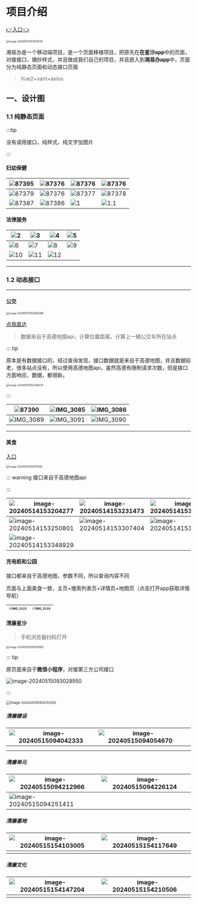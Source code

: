 # 项目介绍

[👉入口👈](https://xyb.csx.cn/app/)

<img src="./images/image-20240514153554130.png" alt="image-20240514153554130" style="zoom: 50%;" />

湘易办是一个移动端项目，是一个页面移植项目，把原先在**在星沙app**中的页面，对接接口，摘抄样式，并且做成我们自己的项目，并且嵌入到**湘易办app**中，页面分为纯静态页面和动态接口页面

> Vue2+vant+axios



## 一、设计图

### 1.1 纯静态页面

:::tip

没有调用接口，纯样式，纯文字加图片

:::

#### 妇幼保健

| ![87395](images/87395.png) | ![87376](images/87373.png) | ![87376](images/87374.png) | ![87376](images/87375.png) |
| -------------------------- | :------------------------- | :------------------------- | :------------------------- |
| ![87379](images/87379.png) | ![87376](images/87376.png) | ![87377](images/87377.png) | ![87378](images/87378.png) |
| ![87387](images/87387.png) | ![87386](images/87386.png) | ![1](images/1.png)         | ![1.1](images/1.1.png)     |

#### 法律服务

| ![2](images/2.png)   | ![3](images/3.png)   | ![4](images/4.png)   | ![5](images/5.png) |
| -------------------- | -------------------- | -------------------- | ------------------ |
| ![6](images/6.png)   | ![7](images/7.png)   | ![8](images/8.png)   | ![9](images/9.png) |
| ![10](images/10.png) | ![11](images/11.png) | ![12](images/12.png) |                    |

---

### 1.2 动态接口

---

#### 公交

<img src="./images/image-20240514152909399.png" alt="image-20240514152909399" style="zoom:50%;" />

[点我直达](https://xyb.csx.cn/app/bus/station) <Badge type="info" text="手机端页面" />

> 数据来自于高德地图api，计算位置距离，计算上一辆公交车所在站点

::: tip

原本是有数据接口的，经过查询发现，接口数据就是来自于高德地图，并且数据较老，很多站点没有，所以使用高德地图api，虽然高德有限制请求次数，但是接口方面响应、数据，都很新。

<img src="./images/image-20240514152248233.png" alt="image-20240514152248233" style="zoom: 50%;" />

:::



| ![87390](images/87390.png)       | ![IMG_3085](images/IMG_3085.PNG) | ![IMG_3086](images/IMG_3086.PNG) |
| -------------------------------- | -------------------------------- | -------------------------------- |
| ![IMG_3089](images/IMG_3089.PNG) | ![IMG_3091](images/IMG_3091.PNG) | ![IMG_3090](images/IMG_3090.PNG) |

---

#### 美食

[入口](https://xyb.csx.cn/app/food/main)

<img src="./images/image-20240514152811350.png" alt="image-20240514152811350" style="zoom: 50%;" />



::: warning 接口来自于高德地图api



:::



| ![image-20240514153204277](images/image-20240514153204277.png) | ![image-20240514153231473](images/image-20240514153231473.png) | ![image-20240514153236931](images/image-20240514153236931.png) |
| ------------------------------------------------------------ | ------------------------------------------------------------ | ------------------------------------------------------------ |
| ![image-20240514153250801](images/image-20240514153250801.png) | ![image-20240514153307404](images/image-20240514153307404.png) | ![image-20240514153332994](images/image-20240514153332994.png) |
| ![image-20240514153348929](images/image-20240514153348929.png) |                                                              |                                                              |

#### 充电桩和公园

接口都来自于高德地图，参数不同，所以查询内容不同

页面与上面美食一致，主页+搜索列表页+详情页+地图页（点击打开app获取详情导航）

| <img src="./images/IMG_3115.png" alt="IMG_3115" style="zoom:50%;" /> | <img src="./images/IMG_3116-17157363667003.png" alt="IMG_3116" style="zoom:50%;" /> |
| ------------------------------------------------------------ | ------------------------------------------------------------ |



#### 清廉星沙

> 手机浏览器扫码打开

<img src="./images/image-20240515092839183.png" alt="image-20240515092839183" style="zoom:50%;" />



::: tip

原页面来自于**微信小程序**，对接第三方公司接口

<img src="./images/image-20240515093028950.png" alt="image-20240515093028950"  />

:::

<img src="./images/image-20240515093210330.png" alt="image-20240515093210330" style="zoom: 67%;" />

##### 清廉建设

| ![image-20240515094042333](images/image-20240515094042333.png) | ![image-20240515094054670](images/image-20240515094054670.png) |      |
| ------------------------------------------------------------ | ------------------------------------------------------------ | ---- |
|                                                              |                                                              |      |
|                                                              |                                                              |      |

##### 清廉单元

| ![image-20240515094212966](images/image-20240515094212966.png) | ![image-20240515094226124](images/image-20240515094226124.png) |
| ------------------------------------------------------------ | ------------------------------------------------------------ |
| ![image-20240515094251411](images/image-20240515094251411.png) |                                                              |

##### 清廉基地

| ![image-20240515154103005](images/image-20240515154103005.png) | ![image-20240515154117649](images/image-20240515154117649.png) |
| ------------------------------------------------------------ | ------------------------------------------------------------ |
|                                                              |                                                              |



##### 清廉文化

| ![image-20240515154147204](images/image-20240515154147204.png) | ![image-20240515154210506](images/image-20240515154210506.png) |
| ------------------------------------------------------------ | ------------------------------------------------------------ |
|                                                              |                                                              |

